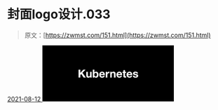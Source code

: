 <!--yml
category: 未分类
date: 0001-01-01 00:00:00
--->

# 封面logo设计.033

> 原文：[https://zwmst.com/151.html](https://zwmst.com/151.html)

   [ <time datetime="2021-08-12T09:21:32+08:00"> 2021-08-12 </time> ](https://zwmst.com/%e5%b0%81%e9%9d%a2logo%e8%ae%be%e8%ae%a1-033)  [![](img/c2fb0a1a83fff529a04cba82232e669c.png)](https://zwmst.com/wp-content/uploads/2021/08/1628731292-5cb3683f5374f8c.jpeg)